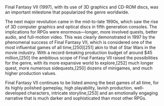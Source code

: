 Final Fantasy VII (1997), with its use of 3D graphics and CD-ROM discs, was an important milestone that popularized the genre worldwide.

The next major revolution came in the mid-to-late 1990s, which saw the rise of 3D computer graphics and optical discs in fifth generation consoles. The implications for RPGs were enormous—longer, more involved quests, better audio, and full-motion video. This was clearly demonstrated in 1997 by the phenomenal success of Final Fantasy VII, which is considered one of the most influential games of all time,[250][251] akin to that of Star Wars in the movie industry. With a record-breaking production budget of around $45 million,[250] the ambitious scope of Final Fantasy VII raised the possibilities for the genre, with its more expansive world to explore,[252] much longer quest, more numerous sidequests,[250] dozens of minigames, and much higher production values.

Final Fantasy VII continues to be listed among the best games of all time, for its highly polished gameplay, high playability, lavish production, well-developed characters, intricate storyline,[253] and an emotionally engaging narrative that is much darker and sophisticated than most other RPGs.